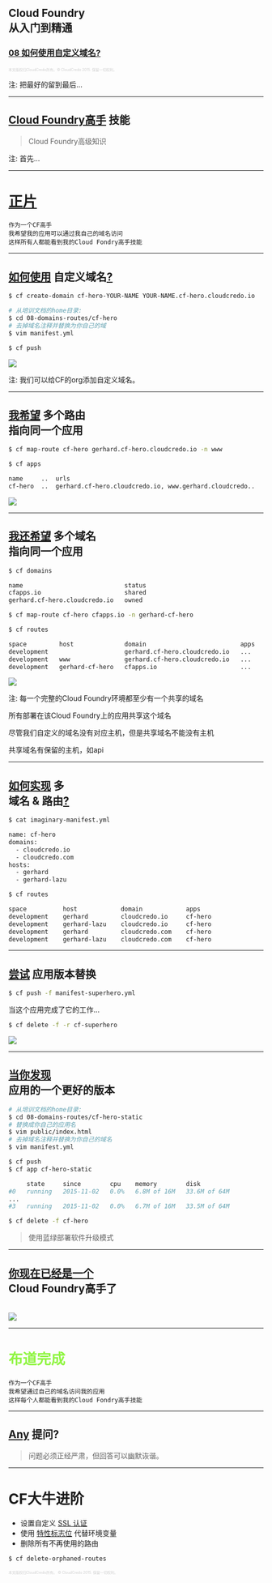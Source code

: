 ## Cloud Foundry <br />从入门到精通
### [08 如何使用自定义域名?](#/0)

<p style="font-size: 50%; opacity: 0.2;">
  本文版权归CloudCredo所有。&copy; CloudCredo 2015. 保留一切权利。
</p>

注:
  把最好的留到最后...

---

## [Cloud Foundry高手](#/2) 技能

> Cloud Foundry高级知识

注:
  首先...

---


# [正片](#/2)

```nohighlight
作为一个CF高手
我希望我的应用可以通过我自己的域名访问
这样所有人都能看到我的Cloud Fondry高手技能
```

---

## [如何使用](#/3) 自定义域名[?](#/3)

```bash
$ cf create-domain cf-hero-YOUR-NAME YOUR-NAME.cf-hero.cloudcredo.io
```

```bash
# 从培训文档的home目录:
$ cd 08-domains-routes/cf-hero
# 去掉域名注释并替换为你自己的域
$ vim manifest.yml
```

```bash
$ cf push
```

<img src="images/cf-hero.png" style="background:none; border:none; box-shadow:none;" />

注:
  我们可以给CF的org添加自定义域名。

---

## [我希望](#/4) 多个路由<br />指向同一个应用

```bash
$ cf map-route cf-hero gerhard.cf-hero.cloudcredo.io -n www
```

```bash
$ cf apps

name     ..  urls
cf-hero  ..  gerhard.cf-hero.cloudcredo.io, www.gerhard.cloudcredo..
```

<img src="images/www-cf-hero.png" style="background:none; border:none; box-shadow:none;" />

---

## [我还希望](#/5) 多个域名<br />指向同一个应用

```bash
$ cf domains

name                            status
cfapps.io                       shared
gerhard.cf-hero.cloudcredo.io   owned
```

```bash
$ cf map-route cf-hero cfapps.io -n gerhard-cf-hero
```

```bash
$ cf routes

space         host              domain                          apps
development                     gerhard.cf-hero.cloudcredo.io   ...
development   www               gerhard.cf-hero.cloudcredo.io   ...
development   gerhard-cf-hero   cfapps.io                       ...
```

<img src="images/cfapps-cf-hero.png" style="background:none; border:none; box-shadow:none;" />

注:
  每一个完整的Cloud Foundry环境都至少有一个共享的域名

  所有部署在该Cloud Foundry上的应用共享这个域名

  尽管我们自定义的域名没有对应主机，但是共享域名不能没有主机

  共享域名有保留的主机，如api

---

## [如何实现](#/6) 多 <br />域名 &amp; 路由[?](#/6)

```bash
$ cat imaginary-manifest.yml

name: cf-hero
domains:
  - cloudcredo.io
  - cloudcredo.com
hosts:
  - gerhard
  - gerhard-lazu
```

```bash
$ cf routes

space          host            domain            apps
development    gerhard         cloudcredo.io     cf-hero
development    gerhard-lazu    cloudcredo.io     cf-hero
development    gerhard         cloudcredo.com    cf-hero
development    gerhard-lazu    cloudcredo.com    cf-hero
```

---

## [尝试](#/7) 应用版本替换

```bash
$ cf push -f manifest-superhero.yml
```

当这个应用完成了它的工作...

```bash
$ cf delete -f -r cf-superhero
```

<img src="images/cf-superhero.png" style="background:none; border:none; box-shadow:none;" />

---

## [当你发现](#/8) <br />应用的一个更好的版本

```bash
# 从培训文档的home目录:
$ cd 08-domains-routes/cf-hero-static
# 替换成你自己的应用名
$ vim public/index.html
# 去掉域名注释并替换为你自己的域名
$ vim manifest.yml
```

```bash
$ cf push
$ cf app cf-hero-static

     state     since        cpu    memory        disk
#0   running   2015-11-02   0.0%   6.8M of 16M   33.6M of 64M
...
#3   running   2015-11-02   0.0%   6.7M of 16M   33.5M of 64M
```

```bash
$ cf delete -f cf-hero
```

> 使用蓝绿部署软件升级模式

---

## [你现在已经是一个](#/9) <br />Cloud Foundry高手了

<br />

<img src="images/cf-hero-static.png" style="background:none; border:none; box-shadow:none;" />

---

# <span style="color: #8FF541;">布道完成</span>

```nohighlight
作为一个CF高手
我希望通过自己的域名访问我的应用
这样每个人都能看到我的Cloud Fondry高手技能
```

---

## [Any](#/11) 提问?

> 问题必须正经严肃，但回答可以幽默诙谐。

---

# CF大牛进阶

  * 设置自定义 [SSL 认证](http://www.selfsignedcertificate.com/)
  * 使用 [特性标志位](https://docs.cloudfoundry.org/adminguide/listing-feature-flags.html) 代替环境变量
  * 删除所有不再使用的路由

```bash
$ cf delete-orphaned-routes
```

<p style="font-size: 50%; opacity: 0.2;">
  本文版权归CloudCredo所有。 &copy; CloudCredo 2015. 保留一切权利。
</p>
